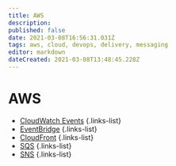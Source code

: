 ```yaml
---
title: AWS
description: 
published: false
date: 2021-03-08T16:56:31.031Z
tags: aws, cloud, devops, delivery, messaging
editor: markdown
dateCreated: 2021-03-08T13:48:45.228Z
---
```


# AWS
- [CloudWatch Events](/training/aws/cloudwatch_events)
{.links-list}
- [EventBridge](/training/aws/event_bridge)
{.links-list}
- [CloudFront](/training/aws/cloudfront)
{.links-list}
- [SQS](/training/aws/sqs)
{.links-list}
- [SNS](/training/aws/sns)
{.links-list}